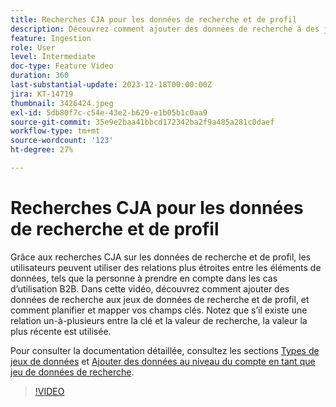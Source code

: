 ```yaml
---
title: Recherches CJA pour les données de recherche et de profil
description: Découvrez comment ajouter des données de recherche à des jeux de données de recherche et de profil, et comment organiser et mapper vos champs clés.
feature: Ingestion
role: User
level: Intermediate
doc-type: Feature Video
duration: 360
last-substantial-update: 2023-12-18T00:00:00Z
jira: KT-14719
thumbnail: 3426424.jpeg
exl-id: 5db80f7c-c54e-43e2-b629-e1b05b1c0aa9
source-git-commit: 35e9e2baa41bbcd172342ba2f9a485a281c0daef
workflow-type: tm+mt
source-wordcount: '123'
ht-degree: 27%

---
```


# Recherches CJA pour les données de recherche et de profil

Grâce aux recherches CJA sur les données de recherche et de profil, les utilisateurs peuvent utiliser des relations plus étroites entre les éléments de données, tels que la personne à prendre en compte dans les cas d’utilisation B2B.  Dans cette vidéo, découvrez comment ajouter des données de recherche aux jeux de données de recherche et de profil, et comment planifier et mapper vos champs clés.  Notez que s’il existe une relation un-à-plusieurs entre la clé et la valeur de recherche, la valeur la plus récente est utilisée.

Pour consulter la documentation détaillée, consultez les sections [Types de jeux de données](https://experienceleague.adobe.com/docs/analytics-platform/using/cja-connections/create-connection.html?lang=en#dataset-types) et [Ajouter des données au niveau du compte en tant que jeu de données de recherche](https://experienceleague.adobe.com/docs/analytics-platform/using/cja-usecases/b2b/b2b.html?lang=en).

>[!VIDEO](https://video.tv.adobe.com/v/3426424/?learn=on)
